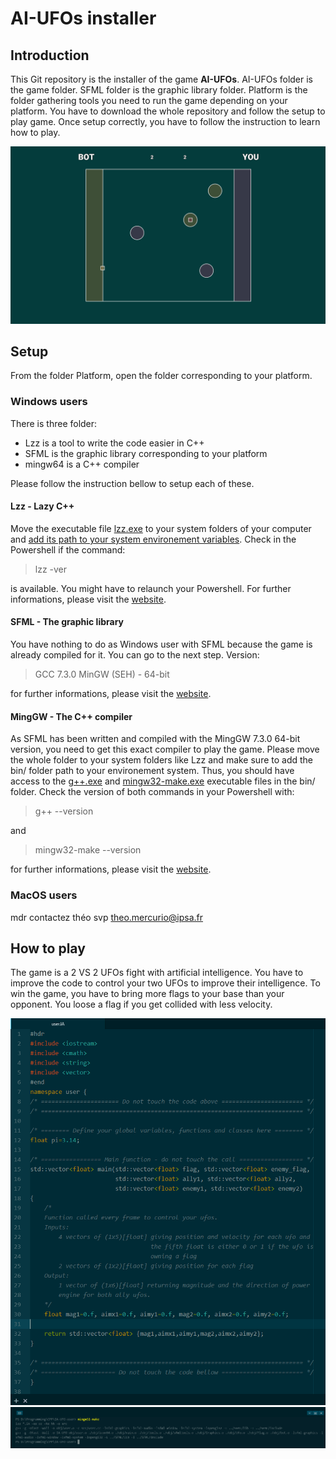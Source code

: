 # AI-UFOs installer

## Introduction
This Git repository is the installer of the game **AI-UFOs**.
AI-UFOs folder is the game folder.
SFML folder is the graphic library folder.
Platform is the folder gathering tools you need to run the game depending on your platform.
You have to download the whole repository and follow the setup to play game.
Once setup correctly, you have to follow the instruction to learn how to play.

![](AI-UFOs/resources/screenshots/field.png)

## Setup
From the folder Platform, open the folder corresponding to your platform.

### Windows users
There is three folder:
- Lzz is a tool to write the code easier in C++
- SFML is the graphic library corresponding to your platform
- mingw64 is a C++ compiler

Please follow the instruction bellow to setup each of these.

#### Lzz - Lazy C++
Move the executable file [lzz.exe](Platform/Windows/Lzz/lzz.exe) to your system folders of your computer and [add its path to your system environement variables](https://www.computerhope.com/issues/ch000549.htm). Check in the Powershell if the command:
> lzz -ver

is available. You might have to relaunch your Powershell.
For further informations, please visit the [website](http://www.lazycplusplus.com).

#### SFML - The graphic library
You have nothing to do as Windows user with SFML because the game is already compiled for it. You can go to the next step.
Version:
> GCC 7.3.0 MinGW (SEH) - 64-bit

for further informations, please visit the [website](https://www.sfml-dev.org/).

#### MingGW - The C++ compiler
As SFML has been written and compiled with the MingGW 7.3.0 64-bit version, you need to get this exact compiler to play the game. Please move the whole folder to your system folders like Lzz and make sure to add the bin/ folder path to your environement system. Thus, you should have access to the [g++.exe](Platform/Windows/mingw64/bin/g++.exe) and [mingw32-make.exe](/Platform/Windows/mingw64/bin/mingw32-make.exe) executable files in the bin/ folder. Check the version of both commands in your Powershell with:
> g++ --version

and
> mingw32-make --version

for further informations, please visit the [website](http://www.mingw.org/).

### MacOS users
mdr contactez théo svp theo.mercurio@ipsa.fr

## How to play
The game is a 2 VS 2 UFOs fight with artificial intelligence.
You have to improve the code to control your two UFOs to improve their intelligence.
To win the game, you have to bring more flags to your base than your opponent.
You loose a flag if you get collided with less velocity.

![](AI-UFOs/resources/screenshots/coding.png)
![](AI-UFOs/resources/screenshots/compiling.png)
